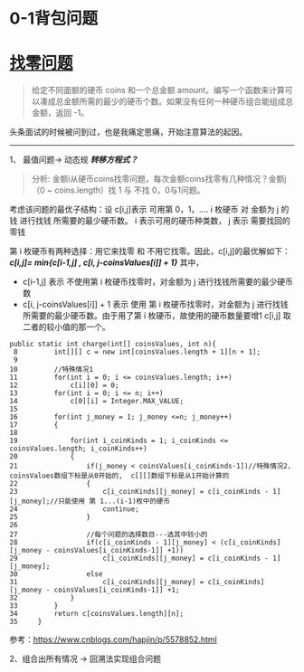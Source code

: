 # 0-1背包问题


# [找零问题](https://leetcode-cn.com/problems/coin-change/submissions/)
> 给定不同面额的硬币 coins 和一个总金额 amount。编写一个函数来计算可以凑成总金额所需的最少的硬币个数。如果没有任何一种硬币组合能组成总金额，返回 -1。

头条面试的时候被问到过，也是我痛定思痛，开始注意算法的起因。
***  
1、 最值问题-> 动态规
***转移方程式？***
> 分析: 金额i从硬币coins找零问题，每次金额coins找零有几种情况？金额j（0 ~ coins.length）找 1 与 不找 0，0与1问题。

考虑该问题的最优子结构：设 c[i,j]表示 可用第 0，1，.... i 枚硬币 对 金额为 j 的钱 进行找钱 所需要的最少硬币数。
i 表示可用的硬币种类数， j 表示 需要找回的零钱

第 i 枚硬币有两种选择：用它来找零 和 不用它找零。因此，c[i,j]的最优解如下：
***c[i,j]= min{c[i-1,j] , c[i, j-coinsValues[i]] + 1}***   其中，
* c[i-1,j] 表示 不使用第 i 枚硬币找零时，对金额为 j 进行找钱所需要的最少硬币数
* c[i, j-coinsValues[i]] + 1 表示 使用 第 i 枚硬币找零时，对金额为 j 进行找钱所需要的最少硬币数。由于用了第 i 枚硬币，故使用的硬币数量要增1
c[i,j] 取二者的较小值的那一个。
```
public static int charge(int[] coinsValues, int n){
 8         int[][] c = new int[coinsValues.length + 1][n + 1];
 9         
10         //特殊情况1
11         for(int i = 0; i <= coinsValues.length; i++)
12             c[i][0] = 0;
13         for(int i = 0; i <= n; i++)
14             c[0][i] = Integer.MAX_VALUE;
15         
16         for(int j_money = 1; j_money <=n; j_money++)
17         {
18             
19             for(int i_coinKinds = 1; i_coinKinds <= coinsValues.length; i_coinKinds++)
20             {
21                 if(j_money < coinsValues[i_coinKinds-1])//特殊情况2，coinsValues数组下标是从0开始的,  c[][]数组下标是从1开始计算的
22                 {
23                     c[i_coinKinds][j_money] = c[i_coinKinds - 1][j_money];//只能使用 第 1...(i-1)枚中的硬币
24                     continue;
25                 }
26                 
27                 //每个问题的选择数目---选其中较小的
28                 if(c[i_coinKinds - 1][j_money] < (c[i_coinKinds][j_money - coinsValues[i_coinKinds-1]] +1))
29                     c[i_coinKinds][j_money] = c[i_coinKinds - 1][j_money];
30                 else
31                     c[i_coinKinds][j_money] = c[i_coinKinds][j_money - coinsValues[i_coinKinds-1]] +1;
32             }
33         }
34         return c[coinsValues.length][n];
35     }
```
参考：https://www.cnblogs.com/hapjin/p/5578852.html

2、组合出所有情况 -> 回溯法实现组合问题




